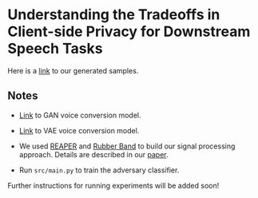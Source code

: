 # Understanding the Tradeoffs in Client-side Privacy for Downstream Speech Tasks

Here is a [link](https://peter-yh-wu.github.io/speech-privacy-samples/) to our generated samples.

## Notes

 - [Link](https://github.com/jjery2243542/voice_conversion) to GAN voice conversion model.

 - [Link](https://github.com/jjery2243542/adaptive_voice_conversion) to VAE voice conversion model.

 - We used [REAPER](https://github.com/google/REAPER) and [Rubber Band](github.com/breakfastquay/rubberband) to build our signal processing approach. Details are described in our [paper](http://www.cs.cmu.edu/~peterw1/website_files/privacy.pdf).

 - Run `src/main.py` to train the adversary classifier.

Further instructions for running experiments will be added soon!
